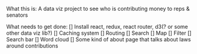 What this is:
    A data viz project to see who is contributing money to reps & senators

What needs to get done:
[] Install react, redux, react router, d3(? or some other data viz lib?)
[] Caching system
[] Routing
[] Search
    [] Map
    [] Filter
    [] Search bar
[] Word cloud
[] Some kind of about page that talks about laws around contributions

